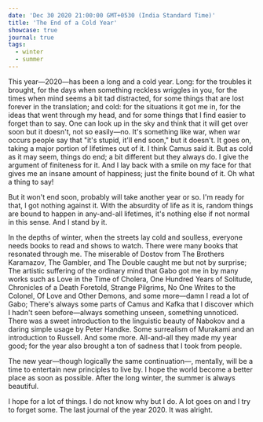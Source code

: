 ```yaml
---
date: 'Dec 30 2020 21:00:00 GMT+0530 (India Standard Time)'
title: 'The End of a Cold Year'
showcase: true
journal: true
tags: 
  - winter
  - summer
---
```


This year—2020—has been a long and a cold year. Long: for the troubles it brought, for the days when something reckless wriggles in you, for the times when mind seems a bit tad distracted, for some things that are lost forever in the translation; and cold: for the situations it got me in, for the ideas that went through my head, and for some things that I find easier to forget than to say. One can look up in the sky and think that it will get over soon but it doesn't, not so easily—no. It's something like war, when war occurs people say that "it's stupid, it'll end soon," but it doesn't. It goes on, taking a major portion of lifetimes out of it. I think Camus said it. But as cold as it may seem, things do end; a bit different but they always do. I give the argument of finiteness for it. And I lay back with a smile on my face for that gives me an insane amount of happiness; just the finite bound of it. Oh what a thing to say!

But it won't end soon, probably will take another year or so. I'm ready for that, I got nothing against it. With the absurdity of life as it is, random things are bound to happen in any-and-all lifetimes, it's nothing else if not normal in this sense. And I stand by it.

In the depths of winter, when the streets lay cold and soulless, everyone needs books to read and shows to watch. There were many books that resonated through me. The miserable of Dostov from The Brothers Karamazov, The Gambler, and The Double caught me but not by surprise; The artistic suffering of the ordinary mind that Gabo got me in by many works such as Love in the Time of Cholera, One Hundred Years of Solitude, Chronicles of a Death Foretold, Strange Pilgrims, No One Writes to the Colonel, Of Love and Other Demons, and some more—damn I read a lot of Gabo; There's always some parts of Camus and Kafka that I discover which I hadn't seen before—always something unseen, something unnoticed. There was a sweet introduction to the linguistic beauty of Nabokov and a daring simple usage by Peter Handke. Some surrealism of Murakami and an introduction to Russell. And some more. All-and-all they made my year good; for the year also brought a ton of sadness that I took from people.

The new year—though logically the same continuation—, mentally, will be a time to entertain new principles to live by. I hope the world become a better place as soon as possible. After the long winter, the summer is always beautiful.

I hope for a lot of things. I do not know why but I do. A lot goes on and I try to forget some. The last journal of the year 2020. It was alright.



